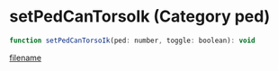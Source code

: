 # setPedCanTorsoIk (Category ped)

```js
function setPedCanTorsoIk(ped: number, toggle: boolean): void
```

[filename](setPedCanTorsoIk_m.md ':include')
